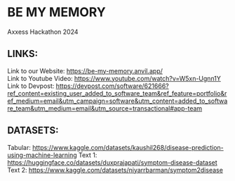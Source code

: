 # BE MY MEMORY
Axxess Hackathon 2024

## LINKS:
Link to our Website: https://be-my-memory.anvil.app/ <br>
Link to Youtube Video: https://www.youtube.com/watch?v=W5xn-Ugnn1Y <br>
Link to Devpost: https://devpost.com/software/621666?ref_content=existing_user_added_to_software_team&ref_feature=portfolio&ref_medium=email&utm_campaign=software&utm_content=added_to_software_team&utm_medium=email&utm_source=transactional#app-team

## DATASETS:
Tabular: https://www.kaggle.com/datasets/kaushil268/disease-prediction-using-machine-learning
Text 1: https://huggingface.co/datasets/duxprajapati/symptom-disease-dataset
Text 2: https://www.kaggle.com/datasets/niyarrbarman/symptom2disease
